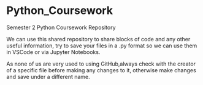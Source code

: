 # Python_Coursework
Semester 2 Python Coursework Repository

We can use this shared repository to share blocks of code and any other useful information,
try to save your files in a .py format so we can use them in VSCode or via Jupyter Notebooks.

As none of us are very used to using GitHub,always check with the creator of a specific file 
before making any changes to it, otherwise make changes and save under a different name.
